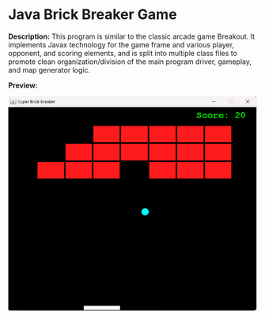# Java Brick Breaker Game
  
**Description:** This program is similar to the classic arcade game Breakout. It implements Javax technology for the game frame and various player, opponent, and scoring elements, and is split into multiple class files to promote clean organization/division of the main program driver, gameplay, and map generator logic.
  
**Preview:**  
  
![Super Brick Breaker Preview](https://github.com/chaseofthejungle/java-brick-breaker-game/blob/main/sbbdemo.png "Super Brick Breaker Preview")
